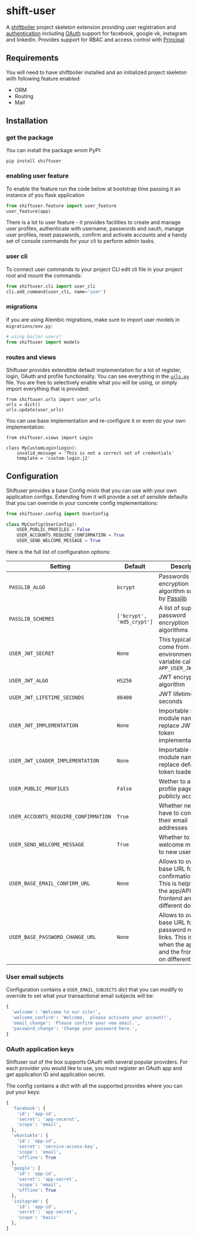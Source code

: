 # shift-user
A [shiftboiler](https://github.com/projectshift/shift-boiler) project skeleton extension providing user registration and [authentication](https://flask-login.readthedocs.io/en/latest/) including [OAuth](https://pythonhosted.org/Flask-OAuth/) support for facebook, google vk, instagram and linkedin.
Provides support for RBAC and access control with [Principal](http://pythonhosted.org/Flask-Principal/)


## Requirements

You will need to have  shiftboiler installed and an initialized project skeleton with following feature enabled:

  * ORM
  * Routing
  * Mail


## Installation

### get the package

You can install the package wrom PyPI:

```
pip install shiftuser
```

### enabling user feature
To enable the feature run the code below at bootstrap time passing it an instance
of you flask application

```python
from shiftuser.feature import user_feature
user_feature(app)
```

There is a lot to user feature - it provides facilities to create and manage user profiles, authenticate with username, passwords and oauth, manage user profiles, reset passwords, confirm and activate accounts and a handy set of console commands for your cli to perform admin tasks.

### user cli
To connect user commands to your project CLI edit cli file in your project root and mount the commands:

```python
from shiftuser.cli import user_cli
cli.add_command(user_cli, name='user')
```

### migrations
If you are using Alembic migrations, make sure to import user models in `migrations/env.py`:

```python
# using boiler users?
from shiftuser import models
```

### routes and views
Shiftuser provides extendible default implementation for a lot of register, login, OAuth and profile functionality. You can see everything in the [`urls.py`](https://github.com/projectshift/shift-user/blob/master/shiftuser/urls.py) file. You are free to selectively enable what you will be using, or simply import everything that is provided: 

```
from shiftuser.urls import user_urls
urls = dict()
urls.update(user_urls)
```

You can use base implementation and re-configure it or even do your own implementation:

```
from shiftuser.views import Login

class MyCustomLogin(Login):
    invalid_message = 'This is not a correct set of credentials'
    template = 'custom-login.j2'
```


## Configuration

Shiftuser provides a base Config mixin that you can use with your own application configs. Extending from it will provide a set of sensible defaults that you can override in your concrete config implementations:

```python
from shiftuser.config import UserConfig

class MyConfig(UserConfig):
    USER_PUBLIC_PROFILES = False
    USER_ACCOUNTS_REQUIRE_CONFIRMATION = True
    USER_SEND_WELCOME_MESSAGE = True
```

Here is the full list of configuration options:

| **Setting** | **Default** | **Description** |
|---|---|---|
| `PASSLIB_ALGO` | `bcrypt` | Passwords encryption algorithm supported by [Passlib](https://passlib.readthedocs.io/en/stable/) |
| `PASSLIB_SCHEMES` | `['bcrypt', 'md5_crypt']` | A list of supported password encryption algorithms |
| `USER_JWT_SECRET` | `None` | This typically will come from an environment variable called `APP_USER_JWT_SECRET` |
| `USER_JWT_ALGO` | `HS256` | JWT encryption algorithm |
| `USER_JWT_LIFETIME_SECONDS` | `86400` | JWT lifetime in seconds |
| `USER_JWT_IMPLEMENTATION` | `None` | Importable string module name to replace JWT default token implementation |
| `USER_JWT_LOADER_IMPLEMENTATION` | `None` | Importable string module name to replace default JWT token loader|
| `USER_PUBLIC_PROFILES` | `False` | Wether to allow user profile pages to be publicly accessible |
| `USER_ACCOUNTS_REQUIRE_CONFIRMATION` | `True` | Whether new users have to confirm their email addresses |
| `USER_SEND_WELCOME_MESSAGE` | `True` | Whether to send welcome message to new users |
| `USER_BASE_EMAIL_CONFIRM_URL` | `None` | Allows to override base URL for email confirmation links. This is helpful when the app/API and the frontend are on different domains |
| `USER_BASE_PASSWORD_CHANGE_URL` | `None` | Allows to override base URL for password reset links. This is helpful when the app/API and the frontend are on different domains |

### User email subjects

Configuration contains a `USER_EMAIL_SUBJECTS` dict that you can modify to override to set what your transactional email subjects will be:

```python
{
  'welcome': 'Welcome to our site!',
  'welcome_confirm': 'Welcome,  please activate your account!',
  'email_change': 'Please confirm your new email.',
  'password_change': 'Change your password here.',
}
```

### OAuth application keys

Shiftuser out of the box supports OAuth with several popular providers. For each provider you would like to use, you must register an OAuth app and get application ID and application secret.

The config contains a dict with all the supported provides where you can put your keys:

```python
{
  'facebook': {
    'id': 'app-id',
    'secret': 'app-seceret',
    'scope': 'email',
  },
  'vkontakte': {
    'id': 'app-id',
    'secret': 'service-access-key',
    'scope': 'email',
    'offline': True
  },
  'google': {
    'id': 'app-id',
    'secret': 'app-secret',
    'scope': 'email',
    'offline': True
  },
  'instagram': {
    'id': 'app-id',
    'secret': 'app-secret',
    'scope': 'basic'
  },
}
```


